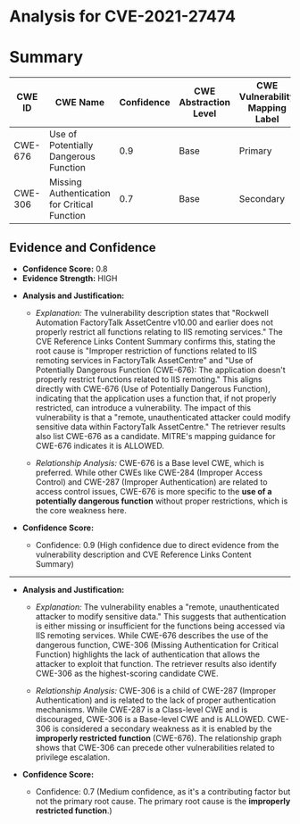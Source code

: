 # Analysis for CVE-2021-27474

# Summary
| CWE ID | CWE Name | Confidence | CWE Abstraction Level | CWE Vulnerability Mapping Label | CWE-Vulnerability Mapping Notes |
|---|---|---|---|---|---|
| CWE-676 | Use of Potentially Dangerous Function | 0.9 | Base | Primary | Allowed |
| CWE-306 | Missing Authentication for Critical Function | 0.7 | Base | Secondary | Allowed |

## Evidence and Confidence

*   **Confidence Score:** 0.8
*   **Evidence Strength:** HIGH

- **Analysis and Justification:**  
  - *Explanation:* The vulnerability description states that "Rockwell Automation FactoryTalk AssetCentre v10.00 and earlier does not properly restrict all functions relating to IIS remoting services." The CVE Reference Links Content Summary confirms this, stating the root cause is "Improper restriction of functions related to IIS remoting services in FactoryTalk AssetCentre" and "Use of Potentially Dangerous Function (CWE-676): The application doesn't properly restrict functions related to IIS remoting." This aligns directly with CWE-676 (Use of Potentially Dangerous Function), indicating that the application uses a function that, if not properly restricted, can introduce a vulnerability. The impact of this vulnerability is that a "remote, unauthenticated attacker could modify sensitive data within FactoryTalk AssetCentre." The retriever results also list CWE-676 as a candidate. MITRE's mapping guidance for CWE-676 indicates it is ALLOWED.

  - *Relationship Analysis:* CWE-676 is a Base level CWE, which is preferred. While other CWEs like CWE-284 (Improper Access Control) and CWE-287 (Improper Authentication) are related to access control issues, CWE-676 is more specific to the **use of a potentially dangerous function** without proper restrictions, which is the core weakness here.

- **Confidence Score:**  
  - Confidence: 0.9 (High confidence due to direct evidence from the vulnerability description and CVE Reference Links Content Summary)

---

- **Analysis and Justification:**  
  - *Explanation:* The vulnerability enables a "remote, unauthenticated attacker to modify sensitive data." This suggests that authentication is either missing or insufficient for the functions being accessed via IIS remoting services. While CWE-676 describes the use of the dangerous function, CWE-306 (Missing Authentication for Critical Function) highlights the lack of authentication that allows the attacker to exploit that function. The retriever results also identify CWE-306 as the highest-scoring candidate CWE.

  - *Relationship Analysis:* CWE-306 is a child of CWE-287 (Improper Authentication) and is related to the lack of proper authentication mechanisms. While CWE-287 is a Class-level CWE and is discouraged, CWE-306 is a Base-level CWE and is ALLOWED. CWE-306 is considered a secondary weakness as it is enabled by the **improperly restricted function** (CWE-676). The relationship graph shows that CWE-306 can precede other vulnerabilities related to privilege escalation.

- **Confidence Score:**  
  - Confidence: 0.7 (Medium confidence, as it's a contributing factor but not the primary root cause. The primary root cause is the **improperly restricted function**.)